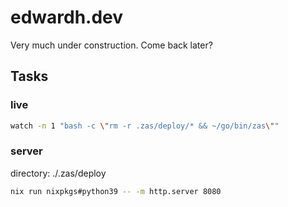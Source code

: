 # edwardh.dev

Very much under construction. Come back later?

## Tasks

### live

```bash
watch -n 1 "bash -c \"rm -r .zas/deploy/* && ~/go/bin/zas\""
```

### server
directory: ./.zas/deploy

```bash
nix run nixpkgs#python39 -- -m http.server 8080
```
